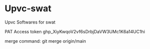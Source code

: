 # Upvc-swat
Upvc Softwares
 for swat

PAT Access token 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

merge command: git merge origin/main
